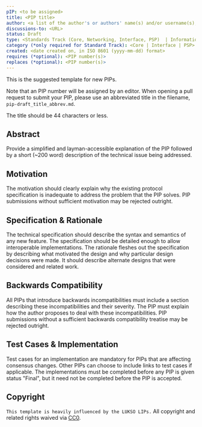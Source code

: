 ```yaml
---
pIP: <to be assigned>
title: <PIP title>
author: <a list of the author's or authors' name(s) and/or username(s), or name(s) and email(s), e.g. (use with the parentheses or triangular brackets): FirstName LastName (@GitHubUsername), FirstName LastName <foo@bar.com>, FirstName (@GitHubUsername) and GitHubUsername (@GitHubUsername)>
discussions-to: <URL>
status: Draft
type: <Standards Track (Core, Networking, Interface, PSP)  | Informational | Meta>
category (*only required for Standard Track): <Core | Interface | PSP>
created: <date created on, in ISO 8601 (yyyy-mm-dd) format>
requires (*optional): <PIP number(s)>
replaces (*optional): <PIP number(s)>
---
```


<!--You can leave these HTML comments in your merged PIP and delete the visible duplicate text guides, they will not appear and may be helpful to refer to if you edit it again. This is the suggested template for new PIPs. Note that an PIP number will be assigned by an editor. When opening a pull request to submit your PIP, please use an abbreviated title in the filename, `pIP-draft_title_abbrev.md`. The title should be 44 characters or less.-->
This is the suggested template for new PIPs.

Note that an PIP number will be assigned by an editor. When opening a pull request to submit your PIP, please use an abbreviated title in the filename, `pip-draft_title_abbrev.md`.

The title should be 44 characters or less.

## Abstract
<!--A short (~200 word) description of the technical issue being addressed.-->
Provide a simplified and layman-accessible explanation of the PIP followed by a short (~200 word) description of the technical issue being addressed.

## Motivation
<!--The motivation should clearly explain why the existing protocol specification is inadequate to address the problem that the PIP solves. PIP submissions without sufficient motivation may be rejected outright.-->
The motivation should clearly explain why the existing protocol specification is inadequate to address the problem that the PIP solves. PIP submissions without sufficient motivation may be rejected outright.

## Specification & Rationale
<!--The technical specification should describe the syntax and semantics of any new feature. The specification should be detailed enough to allow interoperable implementations. The rationale fleshes out the specification by describing what motivated the design and why particular design decisions were made. It should describe alternate designs that were considered and related work.-->
The technical specification should describe the syntax and semantics of any new feature. The specification should be detailed enough to allow interoperable implementations. The rationale fleshes out the specification by describing what motivated the design and why particular design decisions were made. It should describe alternate designs that were considered and related work.

## Backwards Compatibility
<!--All PIPs that introduce backwards incompatibilities must include a section describing these incompatibilities and their severity. The PIP must explain how the author proposes to deal with these incompatibilities. PIP submissions without a sufficient backwards compatibility treatise may be rejected outright.-->
All PIPs that introduce backwards incompatibilities must include a section describing these incompatibilities and their severity. The PIP must explain how the author proposes to deal with these incompatibilities. PIP submissions without a sufficient backwards compatibility treatise may be rejected outright.

## Test Cases & Implementation
<!--Test cases for an implementation are mandatory for PIPs that are affecting consensus changes. Other PIPs can choose to include links to test cases if applicable. The implementations must be completed before any PIP is given status "Final", but it need not be completed before the PIP is accepted.-->
Test cases for an implementation are mandatory for PIPs that are affecting consensus changes. Other PIPs can choose to include links to test cases if applicable. The implementations must be completed before any PIP is given status "Final", but it need not be completed before the PIP is accepted.

## Copyright
`This template is heavily influenced by the LUKSO LIPs.` All copyright and related rights waived via [CC0](https://creativecommons.org/publicdomain/zero/1.0/).
